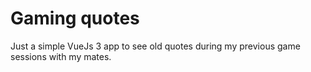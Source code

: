 # Gaming quotes

Just a simple VueJs 3 app to see old quotes during my previous game sessions with my mates.
